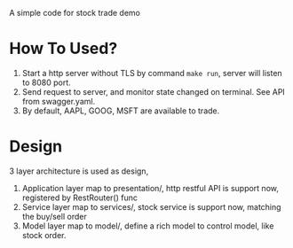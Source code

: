 A simple code for stock trade demo

# How To Used?

1. Start a http server without TLS by command `make run`, server will listen to 8080 port.
2. Send request to server, and monitor state changed on terminal. See API from swagger.yaml.
3. By default, AAPL, GOOG, MSFT are available to trade.

# Design
3 layer architecture is used as design, 
1. Application layer map to presentation/, http restful API is support now, registered by RestRouter() func
2. Service layer map to services/, stock service is support now, matching the buy/sell order
3. Model layer map to model/, define a rich model to control model, like stock order.
